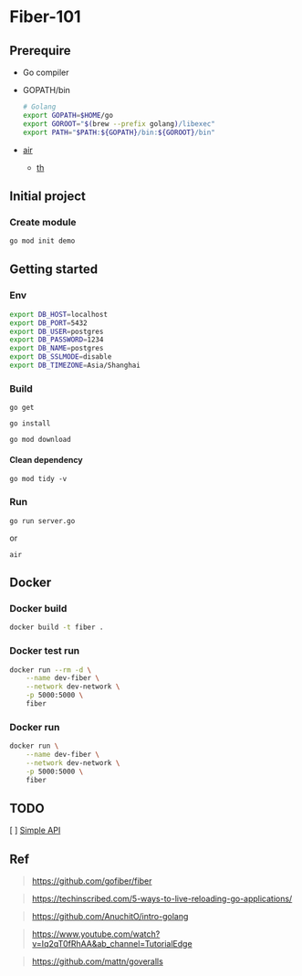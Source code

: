 # Fiber-101

## Prerequire

- Go compiler
- GOPATH/bin

    ```sh
    # Golang
    export GOPATH=$HOME/go
    export GOROOT="$(brew --prefix golang)/libexec"
    export PATH="$PATH:${GOPATH}/bin:${GOROOT}/bin"
    ```

- [air](https://github.com/cosmtrek/air)
    * [th](https://www.somkiat.cc/golang-live-reload/)

## Initial project

### Create module

```sh
go mod init demo
```

## Getting started

### Env

```sh
export DB_HOST=localhost
export DB_PORT=5432
export DB_USER=postgres
export DB_PASSWORD=1234
export DB_NAME=postgres
export DB_SSLMODE=disable
export DB_TIMEZONE=Asia/Shanghai
```

### Build

`go get`

`go install`

`go mod download`

#### Clean dependency

`go mod tidy -v`

### Run

`go run server.go`

or

`air`

## Docker

### Docker build

```sh
docker build -t fiber .
```

### Docker test run

```sh
docker run --rm -d \
    --name dev-fiber \
    --network dev-network \
    -p 5000:5000 \
    fiber
```

### Docker run

```sh
docker run \
    --name dev-fiber \
    --network dev-network \
    -p 5000:5000 \
    fiber
```

## TODO

[ ] [Simple API](https://blog.logrocket.com/express-style-api-go-fiber/)

## Ref

> https://github.com/gofiber/fiber

> https://techinscribed.com/5-ways-to-live-reloading-go-applications/

> https://github.com/AnuchitO/intro-golang

> https://www.youtube.com/watch?v=Iq2qT0fRhAA&ab_channel=TutorialEdge

> https://github.com/mattn/goveralls
